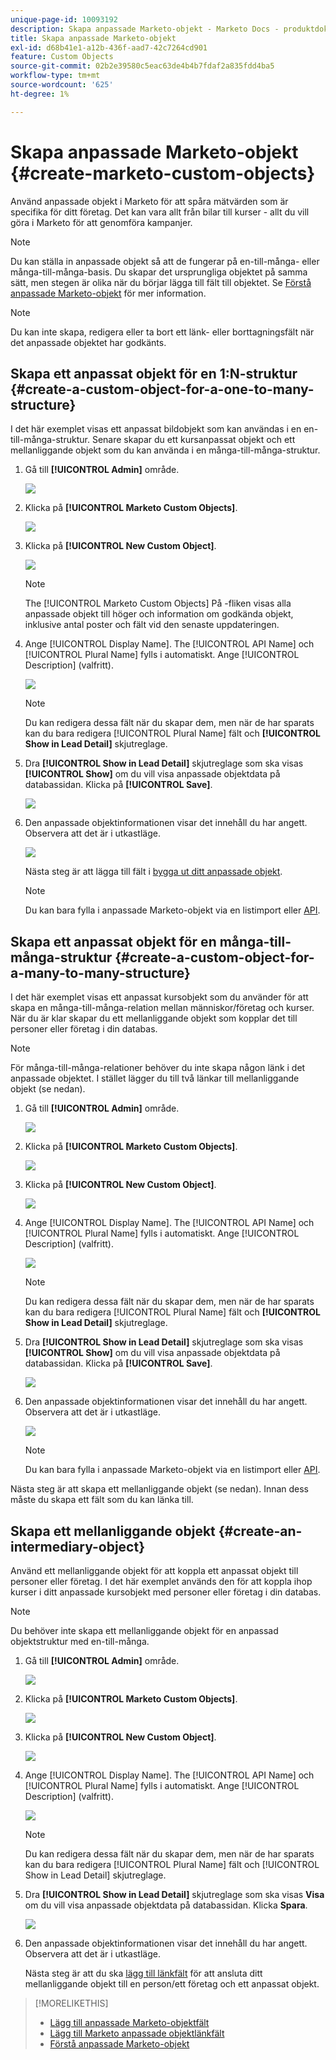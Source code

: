 ```yaml
---
unique-page-id: 10093192
description: Skapa anpassade Marketo-objekt - Marketo Docs - produktdokumentation
title: Skapa anpassade Marketo-objekt
exl-id: d68b41e1-a12b-436f-aad7-42c7264cd901
feature: Custom Objects
source-git-commit: 02b2e39580c5eac63de4b4b7fdaf2a835fdd4ba5
workflow-type: tm+mt
source-wordcount: '625'
ht-degree: 1%

---
```


# Skapa anpassade Marketo-objekt {#create-marketo-custom-objects}

Använd anpassade objekt i Marketo för att spåra mätvärden som är specifika för ditt företag. Det kan vara allt från bilar till kurser - allt du vill göra i Marketo för att genomföra kampanjer.

>[!NOTE]
>
>Du kan ställa in anpassade objekt så att de fungerar på en-till-många- eller många-till-många-basis. Du skapar det ursprungliga objektet på samma sätt, men stegen är olika när du börjar lägga till fält till objektet. Se  [Förstå anpassade Marketo-objekt](/help/marketo/product-docs/administration/marketo-custom-objects/understanding-marketo-custom-objects.md) för mer information.

>[!NOTE]
>
>Du kan inte skapa, redigera eller ta bort ett länk- eller borttagningsfält när det anpassade objektet har godkänts.

## Skapa ett anpassat objekt för en 1:N-struktur {#create-a-custom-object-for-a-one-to-many-structure}

I det här exemplet visas ett anpassat bildobjekt som kan användas i en en-till-många-struktur. Senare skapar du ett kursanpassat objekt och ett mellanliggande objekt som du kan använda i en många-till-många-struktur.

1. Gå till **[!UICONTROL Admin]** område.

   ![](assets/create-marketo-custom-objects-1.png)

1. Klicka på **[!UICONTROL Marketo Custom Objects]**.

   ![](assets/create-marketo-custom-objects-2.png)

1. Klicka på **[!UICONTROL New Custom Object]**.

   ![](assets/create-marketo-custom-objects-3.png)

   >[!NOTE]
   >
   >The [!UICONTROL Marketo Custom Objects] På -fliken visas alla anpassade objekt till höger och information om godkända objekt, inklusive antal poster och fält vid den senaste uppdateringen.

1. Ange [!UICONTROL Display Name]. The [!UICONTROL API Name] och [!UICONTROL Plural Name] fylls i automatiskt. Ange [!UICONTROL Description] (valfritt).

   ![](assets/create-marketo-custom-objects-4.png)

   >[!NOTE]
   >
   >Du kan redigera dessa fält när du skapar dem, men när de har sparats kan du bara redigera [!UICONTROL Plural Name] fält och **[!UICONTROL Show in Lead Detail]** skjutreglage.

1. Dra **[!UICONTROL Show in Lead Detail]** skjutreglage som ska visas **[!UICONTROL Show]** om du vill visa anpassade objektdata på databassidan. Klicka på **[!UICONTROL Save]**.

   ![](assets/create-marketo-custom-objects-5.png)

1. Den anpassade objektinformationen visar det innehåll du har angett. Observera att det är i utkastläge.

   ![](assets/create-marketo-custom-objects-6.png)

   Nästa steg är att lägga till fält i [bygga ut ditt anpassade objekt](/help/marketo/product-docs/administration/marketo-custom-objects/add-marketo-custom-object-fields.md).

   >[!NOTE]
   >
   >Du kan bara fylla i anpassade Marketo-objekt via en listimport eller [API](https://developers.marketo.com/documentation/rest/).

## Skapa ett anpassat objekt för en många-till-många-struktur {#create-a-custom-object-for-a-many-to-many-structure}

I det här exemplet visas ett anpassat kursobjekt som du använder för att skapa en många-till-många-relation mellan människor/företag och kurser. När du är klar skapar du ett mellanliggande objekt som kopplar det till personer eller företag i din databas.

>[!NOTE]
>
>För många-till-många-relationer behöver du inte skapa någon länk i det anpassade objektet. I stället lägger du till två länkar till mellanliggande objekt (se nedan).

1. Gå till **[!UICONTROL Admin]** område.

   ![](assets/create-marketo-custom-objects-7.png)

1. Klicka på **[!UICONTROL Marketo Custom Objects]**.

   ![](assets/create-marketo-custom-objects-8.png)

1. Klicka på **[!UICONTROL New Custom Object]**.

   ![](assets/create-marketo-custom-objects-9.png)

1. Ange [!UICONTROL Display Name]. The [!UICONTROL API Name] och [!UICONTROL Plural Name] fylls i automatiskt. Ange [!UICONTROL Description] (valfritt).

   ![](assets/create-marketo-custom-objects-10.png)

   >[!NOTE]
   >
   >Du kan redigera dessa fält när du skapar dem, men när de har sparats kan du bara redigera [!UICONTROL Plural Name] fält och **[!UICONTROL Show in Lead Detail]** skjutreglage.

1. Dra **[!UICONTROL Show in Lead Detail]** skjutreglage som ska visas **[!UICONTROL Show]** om du vill visa anpassade objektdata på databassidan. Klicka på **[!UICONTROL Save]**.

   ![](assets/create-marketo-custom-objects-11.png)

1. Den anpassade objektinformationen visar det innehåll du har angett. Observera att det är i utkastläge.

   ![](assets/create-marketo-custom-objects-12.png)

   >[!NOTE]
   >
   >Du kan bara fylla i anpassade Marketo-objekt via en listimport eller [API](https://developers.marketo.com/documentation/rest/).

Nästa steg är att skapa ett mellanliggande objekt (se nedan). Innan dess måste du skapa ett fält som du kan länka till.

## Skapa ett mellanliggande objekt {#create-an-intermediary-object}

Använd ett mellanliggande objekt för att koppla ett anpassat objekt till personer eller företag. I det här exemplet används den för att koppla ihop kurser i ditt anpassade kursobjekt med personer eller företag i din databas.

>[!NOTE]
>
>Du behöver inte skapa ett mellanliggande objekt för en anpassad objektstruktur med en-till-många.

1. Gå till **[!UICONTROL Admin]** område.

   ![](assets/create-marketo-custom-objects-13.png)

1. Klicka på **[!UICONTROL Marketo Custom Objects]**.

   ![](assets/create-marketo-custom-objects-14.png)

1. Klicka på **[!UICONTROL New Custom Object]**.

   ![](assets/create-marketo-custom-objects-15.png)

1. Ange [!UICONTROL Display Name]. The [!UICONTROL API Name] och [!UICONTROL Plural Name] fylls i automatiskt. Ange [!UICONTROL Description] (valfritt).

   ![](assets/create-marketo-custom-objects-16.png)

   >[!NOTE]
   >
   >Du kan redigera dessa fält när du skapar dem, men när de har sparats kan du bara redigera [!UICONTROL Plural Name] fält och [!UICONTROL Show in Lead Detail] skjutreglage.

1. Dra **[!UICONTROL Show in Lead Detail]** skjutreglage som ska visas **Visa** om du vill visa anpassade objektdata på databassidan. Klicka **Spara**.

   ![](assets/create-marketo-custom-objects-17.png)

1. Den anpassade objektinformationen visar det innehåll du har angett. Observera att det är i utkastläge.

   Nästa steg är att du ska [lägg till länkfält](/help/marketo/product-docs/administration/marketo-custom-objects/add-marketo-custom-object-link-fields.md) för att ansluta ditt mellanliggande objekt till en person/ett företag och ett anpassat objekt.

>[!MORELIKETHIS]
>
>* [Lägg till anpassade Marketo-objektfält](/help/marketo/product-docs/administration/marketo-custom-objects/add-marketo-custom-object-fields.md)
>* [Lägg till Marketo anpassade objektlänkfält](/help/marketo/product-docs/administration/marketo-custom-objects/add-marketo-custom-object-link-fields.md)
>* [Förstå anpassade Marketo-objekt](/help/marketo/product-docs/administration/marketo-custom-objects/understanding-marketo-custom-objects.md)
